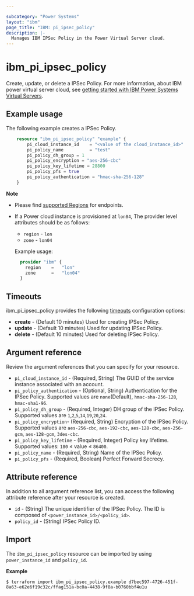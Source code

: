 ```yaml
---

subcategory: "Power Systems"
layout: "ibm"
page_title: "IBM: pi_ipsec_policy"
description: |-
  Manages IBM IPSec Policy in the Power Virtual Server cloud.
---
```


# ibm_pi_ipsec_policy
Create, update, or delete a IPSec Policy. For more information, about IBM power virtual server cloud, see [getting started with IBM Power Systems Virtual Servers](https://cloud.ibm.com/docs/power-iaas?topic=power-iaas-getting-started).

## Example usage
The following example creates a IPSec Policy.

```terraform
	resource "ibm_pi_ipsec_policy" "example" {
		pi_cloud_instance_id    = "<value of the cloud_instance_id>"
		pi_policy_name          = "test"
		pi_policy_dh_group = 1
		pi_policy_encryption = "aes-256-cbc"
		pi_policy_key_lifetime = 28800
		pi_policy_pfs = true
		pi_policy_authentication = "hmac-sha-256-128"
	}
```

**Note**
* Please find [supported Regions](https://cloud.ibm.com/apidocs/power-cloud#endpoint) for endpoints.
* If a Power cloud instance is provisioned at `lon04`, The provider level attributes should be as follows:
  * `region` - `lon`
  * `zone` - `lon04`

  Example usage:
  
  ```terraform
    provider "ibm" {
      region    =   "lon"
      zone      =   "lon04"
    }
  ```
  
## Timeouts

ibm_pi_ipsec_policy provides the following [timeouts](https://www.terraform.io/docs/language/resources/syntax.html) configuration options:

- **create** - (Default 10 minutes) Used for creating IPSec Policy.
- **update** - (Default 10 minutes) Used for updating IPSec Policy.
- **delete** - (Default 10 minutes) Used for deleting IPSec Policy.

## Argument reference 
Review the argument references that you can specify for your resource. 
- `pi_cloud_instance_id` - (Required, String) The GUID of the service instance associated with an account.
- `pi_policy_authentication`  - (Optional, String) Authentication for the IPSec Policy. Supported values are `none`(Default), `hmac-sha-256-128`, `hmac-sha1-96`.
- `pi_policy_dh_group` - (Required, Integer) DH group of the IPSec Policy. Supported values are `1`,`2`,`5`,`14`,`19`,`20`,`24`.
- `pi_policy_encryption`- (Required, String) Encryption of the IPSec Policy. Supported values are `aes-256-cbc`, `aes-192-cbc`, `aes-128-cbc`, `aes-256-gcm`, `aes-128-gcm`, `3des-cbc`.
- `pi_policy_key_lifetime` - (Required, Integer) Policy key lifetime. Supported values:  `180` ≤ value ≤ `86400`.
- `pi_policy_name` - (Required, String) Name of the IPSec Policy.
- `pi_policy_pfs` - (Required, Boolean) Perfect Forward Secrecy.

## Attribute reference
In addition to all argument reference list, you can access the following attribute reference after your resource is created.

- `id` - (String) The unique identifier of the IPSec Policy. The ID is composed of `<power_instance_id>/<policy_id>`.
- `policy_id` - (String) IPSec Policy ID.

## Import

The `ibm_pi_ipsec_policy` resource can be imported by using `power_instance_id` and `policy_id`.

**Example**

```
$ terraform import ibm_pi_ipsec_policy.example d7bec597-4726-451f-8a63-e62e6f19c32c/ffag151a-bc0a-4438-9f8a-b0760bbf4u1u
```
